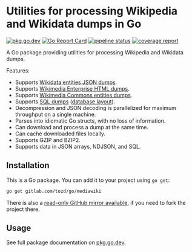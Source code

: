 # Utilities for processing Wikipedia and Wikidata dumps in Go

[![pkg.go.dev](https://pkg.go.dev/badge/gitlab.com/tozd/go/mediawiki)](https://pkg.go.dev/gitlab.com/tozd/go/mediawiki)
[![Go Report Card](https://goreportcard.com/badge/gitlab.com/tozd/go/mediawiki)](https://goreportcard.com/report/gitlab.com/tozd/go/mediawiki)
[![pipeline status](https://gitlab.com/tozd/go/mediawiki/badges/main/pipeline.svg?ignore_skipped=true)](https://gitlab.com/tozd/go/mediawiki/-/pipelines)
[![coverage report](https://gitlab.com/tozd/go/mediawiki/badges/main/coverage.svg)](https://gitlab.com/tozd/go/mediawiki/-/graphs/main/charts)

A Go package providing utilities for processing Wikipedia and Wikidata dumps.

Features:

* Supports [Wikidata entities JSON dumps](https://dumps.wikimedia.org/wikidatawiki/entities/).
* Supports [Wikimedia Enterprise HTML dumps](https://dumps.wikimedia.org/other/enterprise_html/).
* Supports [Wikimedia Commons entities dumps](https://dumps.wikimedia.org/commonswiki/entities/).
* Supports [SQL dumps](https://dumps.wikimedia.org/backup-index.html) ([database layout](https://www.mediawiki.org/wiki/Manual:Database_layout)).
* Decompression and JSON decoding is parallelized for maximum throughput on a single machine.
* Parses into idiomatic Go structs, with no loss of information.
* Can download and process a dump at the same time.
* Can cache downloaded files locally.
* Supports GZIP and BZIP2.
* Supports data in JSON arrays, NDJSON, and SQL.

## Installation

This is a Go package. You can add it to your project using `go get`:

```sh
go get gitlab.com/tozd/go/mediawiki
```

There is also a [read-only GitHub mirror available](https://github.com/tozd/go-errors),
if you need to fork the project there.

## Usage

See full package documentation on [pkg.go.dev](https://pkg.go.dev/gitlab.com/tozd/go/mediawiki#section-documentation).
